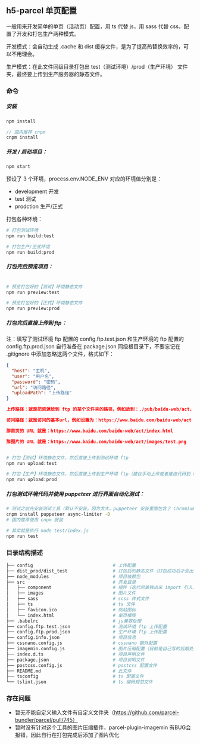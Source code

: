 ## h5-parcel 单页配置

一般用来开发简单的单页（活动页）配置，用 ts 代替 js，用 sass 代替 css，配置了开发和打包生产两种模式。

开发模式：会自动生成 .cache 和 dist 缓存文件，是为了提高热替换效率的，可以不用理会。

生产模式：在此文件同级目录打包出 test（测试环境）/prod（生产环境） 文件夹，最终要上传到生产服务器的静态文件。

### 命令

##### 安装

```javascript
npm install

// 国内推荐 cnpm
cnpm install
```

##### 开发 / 启动项目：

```javascript
npm start
```

预设了 3 个环境，process.env.NODE_ENV 对应的环境值分别是：

- development   开发
- test          测试
- prodction     生产/正式    

打包各种环境：

```bash
# 打包测试环境
npm run build:test

# 打包生产/正式环境
npm run build:prod
```

##### 打包完后预览项目：

```bash

# 预览打包好的【测试】环境静态文件
npm run preview:test

# 预览打包好的【正式】环境静态文件
npm run preview:prod
```

##### 打包完后直接上传到 ftp：

注：填写了测试环境 ftp 配置的 config.ftp.test.json 和生产环境的 ftp 配置的 config.ftp.prod.json 自行准备在 package.json 同级根目录下，不要忘记在 .gitignore 中添加忽略这两个文件，格式如下：

```json
{
  "host": "主机",
  "user": "用户名",
  "password": "密码",
  "url": "访问路径",  
  "uploadPath": "上传路径"
}

上传路径：就是把资源放到 ftp 的某个文件夹的路径，例如放到：./pub/baidu-web/act，

访问路径：就是访问的基本url，例如设置为：https://www.baidu.com/baidu-web/act

那首页的 URL 就是：https://www.baidu.com/baidu-web/act/index.html

那图片的 URL 就是：https://www.baidu.com/baidu-web/act/images/test.png

```

```bash

# 打包【测试】环境静态文件，然后直接上传到测试环境 ftp
npm run upload:test

# 打包【生产】环境静态文件，然后直接上传到生产环境 ftp（建议手动上传或者推送代码到 master 分支用 jekins 发布）
npm run upload:prod
```

##### 打包测试环境代码并使用 puppeteer 进行界面自动化测试：

```bash
# 测试之前先安装测试工具（默认不安装，因为太大，puppeteer 安装里面包含了 Chromium，120MB，国内推荐使用 cnpm 安装）
cnpm install puppeteer async-limiter -D
# 国内推荐使用 cnpm 安装

# 其实就是执行 node test/index.js
npm run test
```
 
### 目录结构描述

```bash
├── config                              # 上传配置
├── dist_prod/dist_test                 # 打包后的静态文件（打包成功后才会出现）
├── node_modules                        # 项目依赖包
├── src                                 # 开发目录
│   ├── component                       # 组件（迭代后单独出来 import 引入）
│   ├── images                          # 图片文件
│   ├── sass                            # scss 样式文件
│   ├── ts                              # ts 文件
│   ├── favicon.ico                     # 网站图标
│   └── index.html                      # 单页模版
├── .babelrc                            # js兼容处理
├── config.ftp.test.json                # 测试环境 ftp 上传配置
├── config.ftp.prod.json                # 生产环境 ftp 上传配置
├── config.info.json                    # 项目信息
├── cssnano.config.js                   # cssnano 额外配置
├── imagemin.config.js                  # 图片压缩配置（目前是自己写的后期处理）
├── index.d.ts                          # 项目声明文件
├── package.json                        # 项目说明文件
├── postcss.config.js                   # postcss 配置文件
├── README.md                           # 此文件
├── tsconfig                            # ts 配置文件
└── tslint.json                         # ts 编码规范文件
```

### 存在问题

- 暂无不能自定义输入文件有自定义文件夹（https://github.com/parcel-bundler/parcel/pull/745）
- 暂时没有针对这个工具的图片压缩插件，parcel-plugin-imagemin 有BUG会报错，因此自行在打包完成后添加了图片优化
